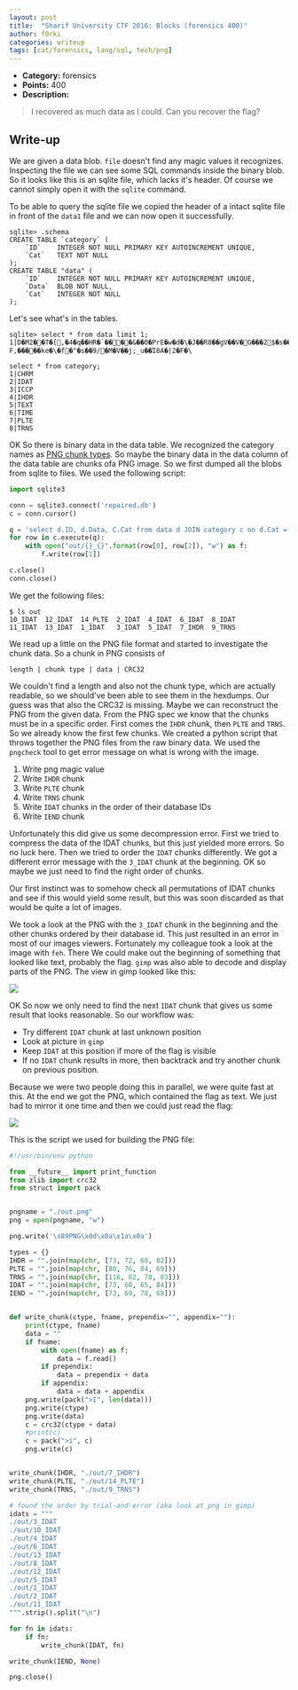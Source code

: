 ```yaml
---
layout: post
title:  "Sharif University CTF 2016: Blocks (forensics 400)"
author: f0rki
categories: writeup
tags: [cat/forensics, lang/sql, tech/png]
---
```


* **Category:** forensics
* **Points:** 400
* **Description:**

> I recovered as much data as I could. Can you recover the flag?


## Write-up


We are given a data blob. `file` doesn't find any magic values it recognizes.
Inspecting the file we can see some SQL commands inside the binary blob. So it
looks like this is an sqlite file, which lacks it's header. Of course we cannot
simply open it with the `sqlite` command.

To be able to query the sqlite file we copied the header of a intact sqlite
file in front of the `data1` file and we can now open it successfully.

```
sqlite> .schema
CREATE TABLE `category` (
	`ID`	INTEGER NOT NULL PRIMARY KEY AUTOINCREMENT UNIQUE,
	`Cat`	TEXT NOT NULL
);
CREATE TABLE "data" (
	`ID`	INTEGER NOT NULL PRIMARY KEY AUTOINCREMENT UNIQUE,
	`Data`	BLOB NOT NULL,
	`Cat`	INTEGER NOT NULL
);
```

Let's see what's in the tables.

```
sqlite> select * from data limit 1;
1|D�M2��T�[,�4�q��HR�`����&��0�PrE�w�d�\�J��R8��gV��V�G���2$�s���@��������3�ae�g�+ª~�{_�;C���u���YD�&DrH҇H�� F,�����ke�\�f�"�s��9/�M�V��j;_u��Ί8A�|2�F�\

select * from category;
1|CHRM
2|IDAT
3|ICCP
4|IHDR
5|TEXT
6|TIME
7|PLTE
8|TRNS
```

OK So there is binary data in the data table. We recognized the category names
as [PNG chunk types](https://www.w3.org/TR/PNG/#4Concepts.FormatTypes). So
maybe the binary data in the data column of the data table are chunks ofa PNG
image. So we first dumped all the blobs from sqlite to files. We used the
following script:

```python
import sqlite3

conn = sqlite3.connect('repaired.db')
c = conn.cursor()

q = 'select d.ID, d.Data, C.Cat from data d JOIN category c on d.Cat = c.ID;'
for row in c.execute(q):
    with open("out/{}_{}".format(row[0], row[2]), "w") as f:
        f.write(row[1])

c.close()
conn.close()
```

We get the following files:

```
$ ls out
10_IDAT  12_IDAT  14_PLTE  2_IDAT  4_IDAT  6_IDAT  8_IDAT
11_IDAT  13_IDAT  1_IDAT   3_IDAT  5_IDAT  7_IHDR  9_TRNS
```

We read up a little on the PNG file format and started to investigate the chunk
data. So a chunk in PNG consists of

```
length | chunk type | data | CRC32
```

We couldn't find a length and also not the chunk type, which are actually
readable, so we should've been able to see them in the hexdumps. Our guess was
that also the CRC32 is missing. Maybe we can reconstruct the PNG from the given
data. From the PNG spec we know that the chunks must be in a specific order.
First comes the `IHDR` chunk, then `PLTE` and `TRNS`. So we already know the
first few chunks. We created a python script that throws together the PNG files
from the raw binary data. We used the `pngcheck` tool to get error message on
what is wrong with the image.

 1. Write png magic value
 2. Write `IHDR` chunk
 3. Write `PLTE` chunk
 4. Write `TRNS` chunk
 5. Write `IDAT` chunks in the order of their database IDs
 6. Write `IEND` chunk


Unfortunately this did give us some decompression error. First we tried to
compress the data of the IDAT chunks, but this just yielded more errors. So no
luck here. Then we tried to order the `IDAT` chunks differently. We got a
different error message with the `3_IDAT` chunk at the beginning. OK so maybe
we just need to find the right order of chunks.

Our first instinct was to somehow check all permutations of IDAT chunks and see
if this would yield some result, but this was soon discarded as that would be
quite a lot of images.

We took a look at the PNG with the `3_IDAT` chunk in the beginning and the
other chunks ordered by their database id. This just resulted in an error in
most of our images viewers. Fortunately my colleague took a look at the image
with `feh`. There We could make out the beginning of something that looked like
text, probably the flag. `gimp` was also able to decode and display parts of
the PNG. The view in gimp looked like this:

![](/images/posts/2016-02-07-sharifctf2016-blocks_1.png)

OK So now we only need to find the next `IDAT` chunk that gives us some result
that looks reasonable. So our workflow was:

 - Try different `IDAT` chunk at last unknown position
 - Look at picture in `gimp`
 - Keep `IDAT` at this position if more of the flag is visible
 - If no `IDAT` chunk results in more, then backtrack and try another chunk on
   previous position.

Because we were two people doing this in parallel, we were quite fast at this.
At the end we got the PNG, which contained the flag as text. We just had to
mirror it one time and then we could just read the flag:

![](/images/posts/2016-02-07-sharifctf2016-blocks_2.png)


This is the script we used for building the PNG file:

```python
#!/usr/bin/env python

from __future__ import print_function
from zlib import crc32
from struct import pack


pngname = "./out.png"
png = open(pngname, "w")

png.write('\x89PNG\x0d\x0a\x1a\x0a')

types = {}
IHDR = "".join(map(chr, [73, 72, 68, 82]))
PLTE = "".join(map(chr, [80, 76, 84, 69]))
TRNS = "".join(map(chr, [116, 82, 78, 83]))
IDAT = "".join(map(chr, [73, 68, 65, 84]))
IEND = "".join(map(chr, [73, 69, 78, 68]))


def write_chunk(ctype, fname, prependix="", appendix=""):
    print(ctype, fname)
    data = ""
    if fname:
        with open(fname) as f:
            data = f.read()
        if prependix:
            data = prependix + data
        if appendix:
            data = data + appendix
    png.write(pack(">I", len(data)))
    png.write(ctype)
    png.write(data)
    c = crc32(ctype + data)
    #print(c)
    c = pack(">i", c)
    png.write(c)


write_chunk(IHDR, "./out/7_IHDR")
write_chunk(PLTE, "./out/14_PLTE")
write_chunk(TRNS, "./out/9_TRNS")

# found the order by trial-and-error (aka look at png in gimp)
idats = """
./out/3_IDAT
./out/10_IDAT
./out/4_IDAT
./out/6_IDAT
./out/13_IDAT
./out/8_IDAT
./out/12_IDAT
./out/5_IDAT
./out/1_IDAT
./out/2_IDAT
./out/11_IDAT
""".strip().split("\n")

for fn in idats:
    if fn:
        write_chunk(IDAT, fn)

write_chunk(IEND, None)

png.close()
```
